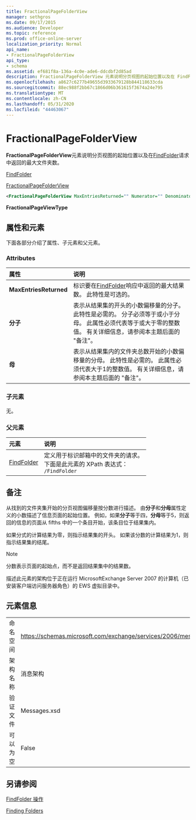 ```yaml
---
title: FractionalPageFolderView
manager: sethgros
ms.date: 09/17/2015
ms.audience: Developer
ms.topic: reference
ms.prod: office-online-server
localization_priority: Normal
api_name:
- FractionalPageFolderView
api_type:
- schema
ms.assetid: ef681f8a-136a-4c0e-ade6-ddcdbf2d85ad
description: FractionalPageFolderView 元素说明分页视图的起始位置以及在 FindFolder 请求中返回的最大文件夹数。
ms.openlocfilehash: a8627c6277b49655d3933679128b844118633cda
ms.sourcegitcommit: 88ec988f2bb67c1866d06b361615f3674a24e795
ms.translationtype: MT
ms.contentlocale: zh-CN
ms.lasthandoff: 05/31/2020
ms.locfileid: "44463067"
---
```

# <a name="fractionalpagefolderview"></a>FractionalPageFolderView

**FractionalPageFolderView**元素说明分页视图的起始位置以及在[FindFolder](findfolder.md)请求中返回的最大文件夹数。 
  
[FindFolder](findfolder.md)
  
[FractionalPageFolderView](fractionalpagefolderview.md)
  
```xml
<FractionalPageFolderView MaxEntriesReturned="" Numerator="" Denominator=""/>
```

 **FractionalPageViewType**
## <a name="attributes-and-elements"></a>属性和元素

下面各部分介绍了属性、子元素和父元素。
  
### <a name="attributes"></a>Attributes

|**属性**|**说明**|
|:-----|:-----|
|**MaxEntriesReturned** <br/> |标识要在[FindFolder](findfolder.md)响应中返回的最大结果数。 此特性是可选的。  <br/> |
|**分子** <br/> |表示从结果集的开头的小数偏移量的分子。 此特性是必需的。 分子必须等于或小于分母。 此属性必须代表等于或大于零的整数值。 有关详细信息，请参阅本主题后面的 "备注"。  <br/> |
|**母** <br/> |表示从结果集内的文件夹总数开始的小数偏移量的分母。 此特性是必需的。 此属性必须代表大于1的整数值。 有关详细信息，请参阅本主题后面的 "备注"。  <br/> |
   
### <a name="child-elements"></a>子元素

无。
  
### <a name="parent-elements"></a>父元素

|**元素**|**说明**|
|:-----|:-----|
|[FindFolder](findfolder.md) <br/> |定义用于标识邮箱中的文件夹的请求。  <br/> 下面是此元素的 XPath 表达式：   <br/>  `/FindFolder` <br/> |
   
## <a name="remarks"></a>备注

从找到的文件夹集开始的分页视图偏移量按分数进行描述。 由**分子**和**分母**属性定义的小数描述了信息页面的起始位置。 例如，如果**分子**等于四，**分母**等于5，则返回的信息的页面从 fifths 中的一个条目开始，该条目位于结果集内。 
  
如果分式的计算结果为零，则指示结果集的开头。 如果该分数的计算结果为1，则指示结果集的结尾。
  
> [!NOTE]
> 分数表示页面的起始点，而不是返回结果集中的结果数。 
  
描述此元素的架构位于正在运行 MicrosoftExchange Server 2007 的计算机（已安装客户端访问服务器角色）的 EWS 虚拟目录中。
  
## <a name="element-information"></a>元素信息

|||
|:-----|:-----|
|命名空间  <br/> |https://schemas.microsoft.com/exchange/services/2006/messages  <br/> |
|架构名称  <br/> |消息架构  <br/> |
|验证文件  <br/> |Messages.xsd  <br/> |
|可以为空  <br/> |False  <br/> |
   
## <a name="see-also"></a>另请参阅



[FindFolder 操作](findfolder-operation.md)


[Finding Folders](https://msdn.microsoft.com/library/9124d868-017a-43f0-b915-5c0082cacec9%28Office.15%29.aspx)

